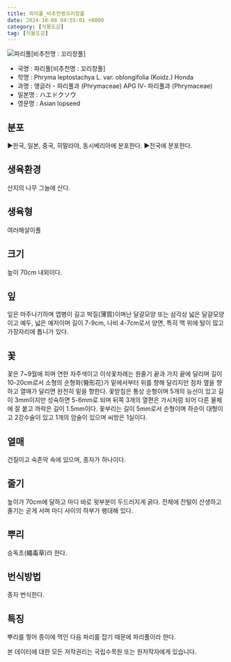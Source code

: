 ```yaml
---
title: 파리풀_비추천명꼬리창풀
date: 2024-10-08 04:55:01 +0800
category: [식물도감]
tag: [식물도감]
---
```




![파리풀[비추천명 : 꼬리창풀]](/fileUpload/plants/basic/Phrymaceae/Phryma/14013/1_th2.JPG)
- 국명 : 파리풀[비추천명 : 꼬리창풀]
- 학명 : Phryma leptostachya L. var. oblongifolia (Koidz.) Honda
- 과명 : 앵글러 - 파리풀과 (Phrymaceae) APG Ⅳ- 파리풀과 (Phrymaceae)
- 일본명 : ハエドクソウ
- 영문명 : Asian lopseed


## 분포
▶한국, 일본, 중국, 히말라야, 동시베리아에 분포한다.▶전국에 분포한다.
## 생육환경
산지의 나무 그늘에 산다.
## 생육형
여러해살이풀 
## 크기
높이 70cm 내외이다.
## 잎
잎은 마주나기하며 엽병이 길고 박질(薄質)이며난 달걀모양 또는 삼각상 넓은 달걀모양이고 예두, 넓은 예저이며 길이 7-9cm, 나비 4-7cm로서 양면, 특히 맥 위에 털이 많고 가장자리에 톱니가 있다.
## 꽃
꽃은 7~9월에 피며 연한 자주색이고 이삭꽃차례는 원줄기 끝과 가지 끝에 달리며 길이 10-20cm로서 소형의 순형화(脣形花)가 밑에서부터 위를 향해 달리지만 점차 옆을 향하고 열매가 달리면 완전히 밑을 향한다. 꽃받침은 통상 순형이며 5개의 능선이 있고 길이 3mm이지만 성숙하면 5-6mm로 되며 뒤쪽 3개의 열편은 가시처럼 되어 다른 물체에 잘 붙고 까락은 길이 1.5mm이다. 꽃부리는 길이 5mm로서 순형이며 하순이 대형이고 2강수술이 있고 1개의 암술이 있으며 씨방은 1실이다.
## 열매
건질이고 숙존악 속에 있으며, 종자가 하나이다.
## 줄기
높이가 70cm에 달하고 마디 바로 윗부분이 두드러지게 굵다. 전체에 잔털이 산생하고 줄기는 곧게 서며 마디 사이의 하부가 팽대해 있다.
## 뿌리
승독초(蠅毒草)라 한다.
## 번식방법
종자 번식한다.
## 특징
뿌리를 찧어 종이에 먹인 다음 파리를 잡기 때문에 파리풀이라 한다.






본 데이터에 대한 모든 저작권리는 국립수목원 또는 원저작자에게 있습니다.
